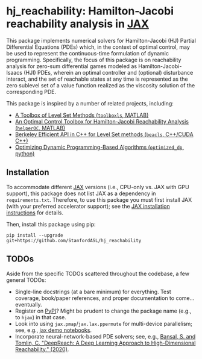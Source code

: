 # hj_reachability: Hamilton-Jacobi reachability analysis in [JAX]
This package implements numerical solvers for Hamilton-Jacobi (HJ) Partial Differential Equations (PDEs) which, in the context of optimal control, may be used to represent the continuous-time formulation of dynamic programming. Specifically, the focus of this package is on reachability analysis for zero-sum differential games modeled as Hamilton-Jacobi-Isaacs (HJI) PDEs, wherein an optimal controller and (optional) disturbance interact, and the set of reachable states at any time is represented as the zero sublevel set of a value function realized as the viscosity solution of the corresponding PDE.

This package is inspired by a number of related projects, including:

- [A Toolbox of Level Set Methods (`toolboxls`, MATLAB)](https://www.cs.ubc.ca/~mitchell/ToolboxLS/)
- [An Optimal Control Toolbox for Hamilton-Jacobi Reachability Analysis (`helperOC`, MATLAB)](https://github.com/HJReachability/helperOC)
- [Berkeley Efficient API in C++ for Level Set methods (`beacls`, C++/CUDA C++)](https://hjreachability.github.io/beacls/)
- [Optimizing Dynamic Programming-Based Algorithms (`optimized_dp`, python)](https://github.com/SFU-MARS/optimized_dp)

## Installation
To accommodate different [JAX] versions (i.e., CPU-only vs. JAX with GPU support), this package does not list JAX as a dependency in `requirements.txt`. Therefore, to use this package you must first install JAX (with your preferred accelerator support); see the [JAX installation instructions](https://github.com/google/jax#installation) for details.

Then, install this package using pip:
```
pip install --upgrade git+https://github.com/StanfordASL/hj_reachability
```

## TODOs
Aside from the specific TODOs scattered throughout the codebase, a few general TODOs:
- Single-line docstrings (at a bare minimum) for everything. Test coverage, book/paper references, and proper documentation to come... eventually.
- Register on [PyPI](https://pypi.org/)? Might be prudent to change the package name (e.g., to `hjax`) in that case.
- Look into using `jax.pmap`/`jax.lax.ppermute` for multi-device parallelism; see, e.g., [jax demo notebooks](https://github.com/google/jax/tree/master/cloud_tpu_colabs).
- Incorporate neural-network-based PDE solvers; see, e.g., [Bansal, S. and Tomlin, C. "DeepReach: A Deep Learning Approach to High-Dimensional Reachability." (2020)](https://arxiv.org/abs/2011.02082).

[JAX]: https://github.com/google/jax
